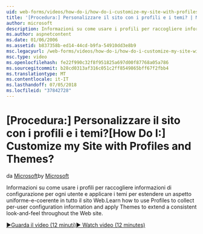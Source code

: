 ```yaml
---
uid: web-forms/videos/how-do-i/how-do-i-customize-my-site-with-profiles-and-themes
title: '[Procedura:] Personalizzare il sito con i profili e i temi? | Microsoft Docs'
author: microsoft
description: Informazioni su come usare i profili per raccogliere informazioni di configurazione per ogni utente e applicare i temi per estendere un aspetto uniforme-e-coerente in tutto il sito Web.
ms.author: aspnetcontent
ms.date: 01/06/2006
ms.assetid: b837358b-ed14-44cd-b9fa-54910dd3e8b9
msc.legacyurl: /web-forms/videos/how-do-i/how-do-i-customize-my-site-with-profiles-and-themes
msc.type: video
ms.openlocfilehash: fe22f990c32f8f951825a697d00f87768a05a786
ms.sourcegitcommit: b28cd0313af316c051c2ff8549865bff67f2fbb4
ms.translationtype: MT
ms.contentlocale: it-IT
ms.lasthandoff: 07/05/2018
ms.locfileid: "37842728"
---
```

<a name="how-do-i-customize-my-site-with-profiles-and-themes"></a><span data-ttu-id="9fea3-104">[Procedura:] Personalizzare il sito con i profili e i temi?</span><span class="sxs-lookup"><span data-stu-id="9fea3-104">[How Do I:] Customize my Site with Profiles and Themes?</span></span>
====================
<span data-ttu-id="9fea3-105">da [Microsoft](https://github.com/microsoft)</span><span class="sxs-lookup"><span data-stu-id="9fea3-105">by [Microsoft](https://github.com/microsoft)</span></span>

<span data-ttu-id="9fea3-106">Informazioni su come usare i profili per raccogliere informazioni di configurazione per ogni utente e applicare i temi per estendere un aspetto uniforme-e-coerente in tutto il sito Web.</span><span class="sxs-lookup"><span data-stu-id="9fea3-106">Learn how to use Profiles to collect per-user configuration information and apply Themes to extend a consistent look-and-feel throughout the Web site.</span></span>

[<span data-ttu-id="9fea3-107">&#9654;Guarda il video (12 minuti)</span><span class="sxs-lookup"><span data-stu-id="9fea3-107">&#9654; Watch video (12 minutes)</span></span>](https://channel9.msdn.com/Blogs/ASP-NET-Site-Videos/how-do-i-customize-my-site-with-profiles-and-themes)
